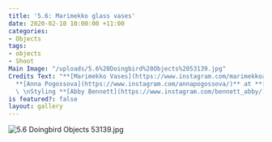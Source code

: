 ```yaml
---
title: '5.6: Marimekko glass vases'
date: 2020-02-10 10:00:00 +11:00
categories:
- Objects
tags:
- objects
- Shoot
Main Image: "/uploads/5.6%20Doingbird%20Objects%2053139.jpg"
Credits Text: "**[Marimekko Vases](https://www.instagram.com/marimekkoaustralia/)**\n\n\nPhotographs
  **[Anna Pogossova](https://www.instagram.com/annapogossova/)** at **[B&A](https://www.instagram.com/barepsau/)**
  \ \nStyling **[Abby Bennett](https://www.instagram.com/bennett_abby/)**"
is featured?: false
layout: gallery
---
```


![5.6 Doingbird Objects 53139.jpg](/uploads/5.6%20Doingbird%20Objects%2053139.jpg)
